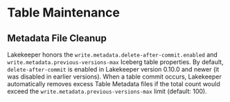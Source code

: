 # Table Maintenance

## Metadata File Cleanup
Lakekeeper honors the `write.metadata.delete-after-commit.enabled` and `write.metadata.previous-versions-max` Iceberg table properties. By default, `delete-after-commit` is enabled in Lakekeeper version 0.10.0 and newer (it was disabled in earlier versions). When a table commit occurs, Lakekeeper automatically removes excess Table Metadata files if the total count would exceed the `write.metadata.previous-versions-max` limit (default: 100).
